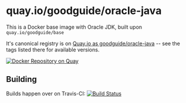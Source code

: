 # quay.io/goodguide/oracle-java

This is a Docker base image with Oracle JDK, built upon `quay.io/goodguide/base`

It's canonical registry is on [Quay.io as goodguide/oracle-java](https://quay.io/repository/goodguide/oracle-java) -- see the tags listed there for available versions.

[![Docker Repository on Quay](https://quay.io/repository/goodguide/oracle-java/status "Docker Repository on Quay")](https://quay.io/repository/goodguide/oracle-java)

## Building

Builds happen over on Travis-CI: [![Build Status](https://travis-ci.org/GoodGuide/dockerfile-base-oracle-java.svg?branch=master)](https://travis-ci.org/GoodGuide/dockerfile-base-oracle-java)
